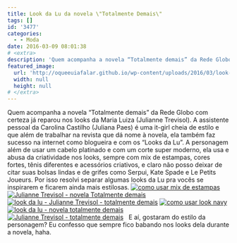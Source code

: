 ```yaml
---
title: Look da Lu da novela \"Totalmente Demais\"
tags: []
id: '3477'
categories:
  - - Moda
date: 2016-03-09 08:01:38
# <extra>
description: 'Quem acompanha a novela “Totalmente demais” da Rede Globo com certeza já reparou nos looks da Maria Luiza (Julianne Trevisol). A assistente pessoal da Carolina Castilho (Juliana Paes) é uma it-girl cheia de estilo e que além de trabalhar na revista que dá nome à novela, ela também faz sucesso na internet como blogueira e com os “Looks da Lu”. A personagem além de usar um cabelo platinado e com um corte super moderno, ela usa e abusa da criatividade nos looks, sempre com mix de estampas, cores fortes, tênis diferentes e acessórios criativos, e claro não posso deixar de citar suas bolsas lindas e de grifes como Serpui, Kate Spade e Le Petits Joueurs. Por isso resolvi separar algumas looks da Lu pra vocês se inspirarem e ficarem ainda mais estilosas. &nbsp; E aí, gostaram do estilo da personagem? &hellip;'
featured_image: 
  url: 'http://oqueeuiafalar.github.io/wp-content/uploads/2016/03/look-da-lu-mix-de-estampas-720x1024.jpg'
  width: null
  height: null
# </extra>
---
```


Quem acompanha a novela “Totalmente demais” da Rede Globo com certeza já reparou nos looks da Maria Luiza (Julianne Trevisol). A assistente pessoal da Carolina Castilho (Juliana Paes) é uma it-girl cheia de estilo e que além de trabalhar na revista que dá nome à novela, ela também faz sucesso na internet como blogueira e com os “Looks da Lu”. A personagem além de usar um cabelo platinado e com um corte super moderno, ela usa e abusa da criatividade nos looks, sempre com mix de estampas, cores fortes, tênis diferentes e acessórios criativos, e claro não posso deixar de citar suas bolsas lindas e de grifes como Serpui, Kate Spade e Le Petits Joueurs. Por isso resolvi separar algumas looks da Lu pra vocês se inspirarem e ficarem ainda mais estilosas. [![como usar mix de estampas ](/wp-content/uploads/2016/03/look-da-lu-mix-de-estampas-720x1024.jpg)](/wp-content/uploads/2016/03/look-da-lu-mix-de-estampas.jpg) [![Julianne Trevisol - novela Totalmente demais ](/wp-content/uploads/2016/03/Julianne-Trevisol-look-da-lu-totalmente-demais-680x1024.jpg)](/wp-content/uploads/2016/03/Julianne-Trevisol-look-da-lu-totalmente-demais.jpg) [![look da lu - Julianne Trevisol - totalmente demais ](/wp-content/uploads/2016/03/Look-da-Lu-Julianne-Trevisol.jpg)](/wp-content/uploads/2016/03/Look-da-Lu-Julianne-Trevisol.jpg) [![como usar look navy ](/wp-content/uploads/2016/03/look-navy-Julianne-Trevisol.jpg)](/wp-content/uploads/2016/03/look-navy-Julianne-Trevisol.jpg) [![look da lu - novela totalmente demais](/wp-content/uploads/2016/03/Julianne-Trevisol-Totalmente-Demais.jpg)](/wp-content/uploads/2016/03/Julianne-Trevisol-Totalmente-Demais.jpg) [![Julianne Trevisol - totalmente demais ](/wp-content/uploads/2016/03/personagem-Maria-Luiza-Totalmente-demais-683x1024.jpg)](/wp-content/uploads/2016/03/personagem-Maria-Luiza-Totalmente-demais.jpg)   E aí, gostaram do estilo da personagem? Eu confesso que sempre fico babando nos looks dela durante a novela, haha.
